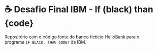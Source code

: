 # ☕ Desafio Final IBM - If (black) than {code}

Repositório com o código fonte do banco fictício HelloBank para o programa `IF BLACK, THAN CODE!` da IBM.
